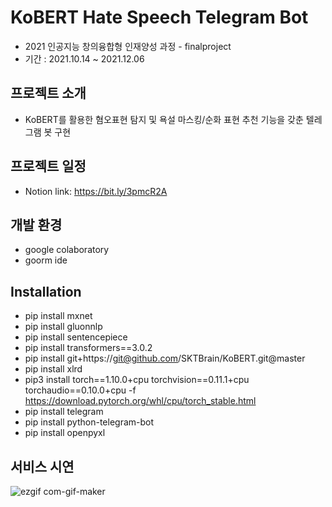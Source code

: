 # KoBERT Hate Speech Telegram Bot
* 2021 인공지능 창의융합형 인재양성 과정 - finalproject
* 기간 : 2021.10.14 ~ 2021.12.06

## 프로젝트 소개
* KoBERT를 활용한 혐오표현 탐지 및 욕설 마스킹/순화 표현 추천 기능을 갖춘 텔레그램 봇 구현

## 프로젝트 일정
* Notion link: https://bit.ly/3pmcR2A

## 개발 환경
* google colaboratory
* goorm ide

## Installation
* pip install mxnet
* pip install gluonnlp               
* pip install sentencepiece
* pip install transformers==3.0.2
* pip install git+https://git@github.com/SKTBrain/KoBERT.git@master
* pip install xlrd
* pip3 install torch==1.10.0+cpu torchvision==0.11.1+cpu torchaudio==0.10.0+cpu -f https://download.pytorch.org/whl/cpu/torch_stable.html
* pip install telegram
* pip install python-telegram-bot
* pip install openpyxl

## 서비스 시연
![ezgif com-gif-maker](https://user-images.githubusercontent.com/78197111/144001771-26f81da4-b83d-4323-9c33-41e5da71f2b3.gif)
